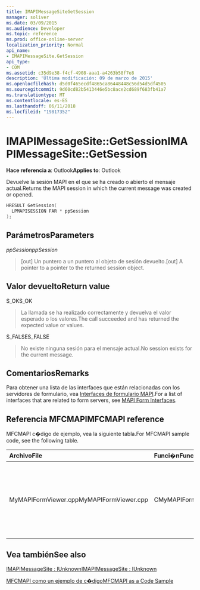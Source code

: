 ```yaml
---
title: IMAPIMessageSiteGetSession
manager: soliver
ms.date: 03/09/2015
ms.audience: Developer
ms.topic: reference
ms.prod: office-online-server
localization_priority: Normal
api_name:
- IMAPIMessageSite.GetSession
api_type:
- COM
ms.assetid: c35d9e38-f4cf-4908-aaa1-a4263b58f7e8
description: 'Última modificación: 09 de marzo de 2015'
ms.openlocfilehash: d5d0f465ecdf4865ca86448448c56d54d5df4505
ms.sourcegitcommit: 9d60cd82b5413446e5bc8ace2cd689f683fb41a7
ms.translationtype: MT
ms.contentlocale: es-ES
ms.lasthandoff: 06/11/2018
ms.locfileid: "19817352"
---
```

# <a name="imapimessagesitegetsession"></a><span data-ttu-id="e2368-103">IMAPIMessageSite::GetSession</span><span class="sxs-lookup"><span data-stu-id="e2368-103">IMAPIMessageSite::GetSession</span></span>

  
  
<span data-ttu-id="e2368-104">**Hace referencia a**: Outlook</span><span class="sxs-lookup"><span data-stu-id="e2368-104">**Applies to**: Outlook</span></span> 
  
<span data-ttu-id="e2368-105">Devuelve la sesión MAPI en el que se ha creado o abierto el mensaje actual.</span><span class="sxs-lookup"><span data-stu-id="e2368-105">Returns the MAPI session in which the current message was created or opened.</span></span>
  
```cpp
HRESULT GetSession(
  LPMAPISESSION FAR * ppSession
);
```

## <a name="parameters"></a><span data-ttu-id="e2368-106">Parámetros</span><span class="sxs-lookup"><span data-stu-id="e2368-106">Parameters</span></span>

 <span data-ttu-id="e2368-107">_ppSession_</span><span class="sxs-lookup"><span data-stu-id="e2368-107">_ppSession_</span></span>
  
> <span data-ttu-id="e2368-108">[out] Un puntero a un puntero al objeto de sesión devuelto.</span><span class="sxs-lookup"><span data-stu-id="e2368-108">[out] A pointer to a pointer to the returned session object.</span></span>
    
## <a name="return-value"></a><span data-ttu-id="e2368-109">Valor devuelto</span><span class="sxs-lookup"><span data-stu-id="e2368-109">Return value</span></span>

<span data-ttu-id="e2368-110">S_OK</span><span class="sxs-lookup"><span data-stu-id="e2368-110">S_OK</span></span> 
  
> <span data-ttu-id="e2368-111">La llamada se ha realizado correctamente y devuelva el valor esperado o los valores.</span><span class="sxs-lookup"><span data-stu-id="e2368-111">The call succeeded and has returned the expected value or values.</span></span>
    
<span data-ttu-id="e2368-112">S_FALSE</span><span class="sxs-lookup"><span data-stu-id="e2368-112">S_FALSE</span></span> 
  
> <span data-ttu-id="e2368-113">No existe ninguna sesión para el mensaje actual.</span><span class="sxs-lookup"><span data-stu-id="e2368-113">No session exists for the current message.</span></span>
    
## <a name="remarks"></a><span data-ttu-id="e2368-114">Comentarios</span><span class="sxs-lookup"><span data-stu-id="e2368-114">Remarks</span></span>

<span data-ttu-id="e2368-115">Para obtener una lista de las interfaces que están relacionadas con los servidores de formulario, vea [Interfaces de formulario MAPI](mapi-form-interfaces.md).</span><span class="sxs-lookup"><span data-stu-id="e2368-115">For a list of interfaces that are related to form servers, see [MAPI Form Interfaces](mapi-form-interfaces.md).</span></span>
  
## <a name="mfcmapi-reference"></a><span data-ttu-id="e2368-116">Referencia MFCMAPI</span><span class="sxs-lookup"><span data-stu-id="e2368-116">MFCMAPI reference</span></span>

<span data-ttu-id="e2368-117">MFCMAPI c�digo de ejemplo, vea la siguiente tabla.</span><span class="sxs-lookup"><span data-stu-id="e2368-117">For MFCMAPI sample code, see the following table.</span></span>
  
|<span data-ttu-id="e2368-118">**Archivo**</span><span class="sxs-lookup"><span data-stu-id="e2368-118">**File**</span></span>|<span data-ttu-id="e2368-119">**Funci�n**</span><span class="sxs-lookup"><span data-stu-id="e2368-119">**Function**</span></span>|<span data-ttu-id="e2368-120">**Comentario**</span><span class="sxs-lookup"><span data-stu-id="e2368-120">**Comment**</span></span>|
|:-----|:-----|:-----|
|<span data-ttu-id="e2368-121">MyMAPIFormViewer.cpp</span><span class="sxs-lookup"><span data-stu-id="e2368-121">MyMAPIFormViewer.cpp</span></span>  <br/> |<span data-ttu-id="e2368-122">CMyMAPIFormViewer::GetSession</span><span class="sxs-lookup"><span data-stu-id="e2368-122">CMyMAPIFormViewer::GetSession</span></span>  <br/> |<span data-ttu-id="e2368-123">MFCMAPI usa el método **IMAPIMessageSite::GetSession** para devolver el puntero de sesión actualmente en caché, si está disponible.</span><span class="sxs-lookup"><span data-stu-id="e2368-123">MFCMAPI uses the **IMAPIMessageSite::GetSession** method to return the currently cached session pointer, if it is available.</span></span>  <br/> |
   
## <a name="see-also"></a><span data-ttu-id="e2368-124">Vea también</span><span class="sxs-lookup"><span data-stu-id="e2368-124">See also</span></span>



[<span data-ttu-id="e2368-125">IMAPIMessageSite : IUnknown</span><span class="sxs-lookup"><span data-stu-id="e2368-125">IMAPIMessageSite : IUnknown</span></span>](imapimessagesiteiunknown.md)


[<span data-ttu-id="e2368-126">MFCMAPI como un ejemplo de c�digo</span><span class="sxs-lookup"><span data-stu-id="e2368-126">MFCMAPI as a Code Sample</span></span>](mfcmapi-as-a-code-sample.md)

